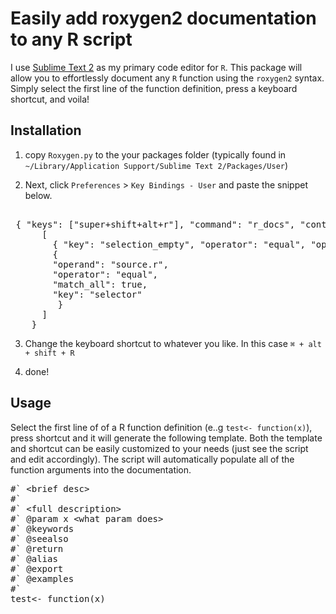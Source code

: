 # Easily add roxygen2 documentation to any R script

I use [Sublime Text 2](http://www.sublimetext.com/) as my primary code editor for `R`.
This package will allow you to effortlessly document any `R` function using the `roxygen2` syntax. Simply select the first line of the function definition, press a keyboard shortcut, and voila!

## Installation

1. copy `Roxygen.py` to the your packages folder (typically found in `~/Library/Application Support/Sublime Text 2/Packages/User`)

2. Next, click `Preferences` > `Key Bindings - User` and paste the snippet below.

<pre>

 { "keys": ["super+shift+alt+r"], "command": "r_docs", "context":
      [
        { "key": "selection_empty", "operator": "equal", "operand": false, "match_all": true },
        {
        "operand": "source.r",
        "operator": "equal", 
        "match_all": true, 
        "key": "selector"
         }
      ]   
    }
</pre>
3. Change the keyboard shortcut to whatever you like. In this case `⌘ + alt + shift + R`

4. done!

## Usage

Select the first line of of a R function definition (e..g `test<- function(x)`), press shortcut and it will generate the following template. Both the template and shortcut can be easily customized to your needs (just see the script and edit accordingly). The script will automatically populate all of the function arguments into the documentation.

<pre>
#` &lt;brief desc&gt;
#` 
#` &lt;full description&gt;
#` @param x &lt;what param does&gt;
#` @keywords 
#` @seealso 
#` @return
#` @alias
#` @export 
#` @examples
#`
test&lt;- function(x)
</pre>

